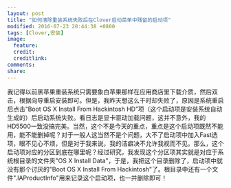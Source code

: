 ```yaml
---
layout: post
title: "如何清除重装系统失败后在Clover启动菜单中残留的启动项"
modified: 2016-07-23 20:44:38 +0800
tags: [Clover,安装]
image:
  feature: 
  credit: 
  creditlink: 
comments: 
share: 
---
```

我记得以前黑苹果重装系统只需要象白苹果那样在应用商店里下载介质，然后双击，根据向导重启安装即可。但是，我昨天想这么干时却失败了，原因是系统重启后点击“Boot OS X Install From Hackintosh HD”项（这个启动项是安装系统自动生成的）后启动系统失败。看日志是显卡驱动加载问题，这并不意外，我的HD5500一致没搞完美。当然，这个不是今天的重点，重点是这个启动项既然不能用，能不能删掉呢？对于一般人这当然不是个问题，大不了启动项中加入Fast选项，眼不见心不烦，但是对于我来说，我的洁癖决不允许我视而不见。那么，这个启动项对应的分区到底在哪里呢？经过研究，我发现这个分区项其实就是对应于系统根目录的文件夹"OS X Install Data"，于是，我把这个目录删除了，启动项中就没有那个讨厌的"Boot OS X Install From Hackintosh"了。根目录中还有一个文件".IAProductInfo"用来记录这个启动项，也一并删除即可！
